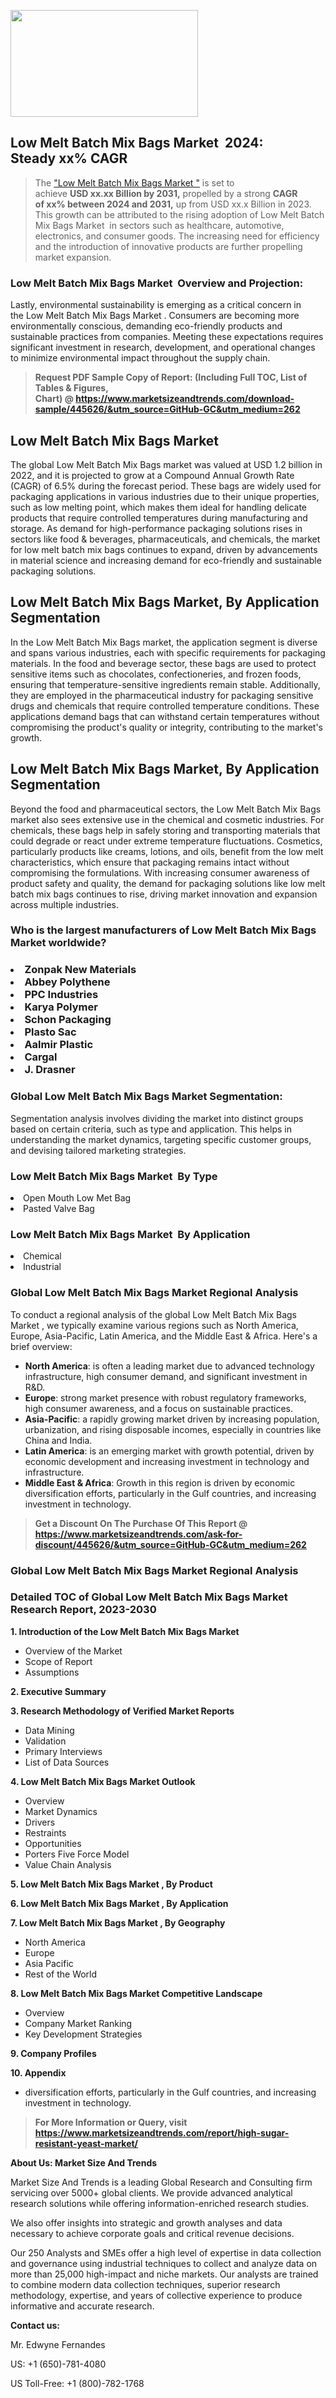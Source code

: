 <p><img class="alignnone size-medium wp-image-20088" src="https://ffe5etoiles.com/wp-content/uploads/2024/12/MST1-300x171.png" alt="" width="300" height="171" /></p><h2 id="ember46" class="ember-view reader-text-block__heading-2">Low Melt Batch Mix Bags Market &nbsp;2024: Steady&nbsp;xx% CAGR</h2><blockquote id="ember47" class="ember-view reader-text-block__blockquote">The&nbsp;<a class="app-aware-link " href="https://www.marketsizeandtrends.com/download-sample/445626/&utm_source=GitHub-GC&utm_medium=262" target="_blank" data-test-app-aware-link="">"Low Melt Batch Mix Bags Market "</a>&nbsp;is set to achieve&nbsp;<strong>USD&nbsp;xx.xx&nbsp;Billion by 2031,</strong>&nbsp;propelled by a strong&nbsp;<strong>CAGR of&nbsp;xx% between 2024 and 2031,</strong>&nbsp;up from USD xx.x Billion in 2023. This growth can be attributed to the rising adoption of&nbsp;Low Melt Batch Mix Bags Market &nbsp;in sectors such as healthcare, automotive, electronics, and consumer goods. The increasing need for efficiency and the introduction of innovative products are further propelling market expansion.</blockquote><h3 id="ember48" class="ember-view reader-text-block__heading-3">Low Melt Batch Mix Bags Market &nbsp;Overview and Projection:</h3><p id="ember49" class="ember-view reader-text-block__paragraph">Lastly, environmental sustainability is emerging as a critical concern in the&nbsp;Low Melt Batch Mix Bags Market . Consumers are becoming more environmentally conscious, demanding eco-friendly products and sustainable practices from companies. Meeting these expectations requires significant investment in research, development, and operational changes to minimize environmental impact throughout the supply chain.</p><blockquote id="ember50" class="ember-view reader-text-block__blockquote"><strong>Request PDF Sample Copy of Report: (Including Full TOC, List of Tables &amp; Figures, Chart)&nbsp;@&nbsp;<strong><a href="https://www.marketsizeandtrends.com/download-sample/445626/&utm_source=GitHub-GC&utm_medium=262" target="_blank">https://www.marketsizeandtrends.com/download-sample/445626/&utm_source=GitHub-GC&utm_medium=262</a></strong></strong></blockquote><h3 class=""> <h2>Low Melt Batch Mix Bags Market</h2><p>The global Low Melt Batch Mix Bags market was valued at USD 1.2 billion in 2022, and it is projected to grow at a Compound Annual Growth Rate (CAGR) of 6.5% during the forecast period. These bags are widely used for packaging applications in various industries due to their unique properties, such as low melting point, which makes them ideal for handling delicate products that require controlled temperatures during manufacturing and storage. As demand for high-performance packaging solutions rises in sectors like food & beverages, pharmaceuticals, and chemicals, the market for low melt batch mix bags continues to expand, driven by advancements in material science and increasing demand for eco-friendly and sustainable packaging solutions.</p><h2>Low Melt Batch Mix Bags Market, By Application Segmentation</h2><p>In the Low Melt Batch Mix Bags market, the application segment is diverse and spans various industries, each with specific requirements for packaging materials. In the food and beverage sector, these bags are used to protect sensitive items such as chocolates, confectioneries, and frozen foods, ensuring that temperature-sensitive ingredients remain stable. Additionally, they are employed in the pharmaceutical industry for packaging sensitive drugs and chemicals that require controlled temperature conditions. These applications demand bags that can withstand certain temperatures without compromising the product's quality or integrity, contributing to the market's growth.</p><h2>Low Melt Batch Mix Bags Market, By Application Segmentation</h2><p>Beyond the food and pharmaceutical sectors, the Low Melt Batch Mix Bags market also sees extensive use in the chemical and cosmetic industries. For chemicals, these bags help in safely storing and transporting materials that could degrade or react under extreme temperature fluctuations. Cosmetics, particularly products like creams, lotions, and oils, benefit from the low melt characteristics, which ensure that packaging remains intact without compromising the formulations. With increasing consumer awareness of product safety and quality, the demand for packaging solutions like low melt batch mix bags continues to rise, driving market innovation and expansion across multiple industries.</p></h3><h3 id="" class="">Who is the largest manufacturers of&nbsp;Low Melt Batch Mix Bags Market worldwide?</h3><h3 class=""></Li><Li>Zonpak New Materials</Li><Li> Abbey Polythene</Li><Li> PPC Industries</Li><Li> Karya Polymer</Li><Li> Schon Packaging</Li><Li> Plasto Sac</Li><Li> Aalmir Plastic</Li><Li> Cargal</Li><Li> J. Drasner</h3><h3 id="ember53" class="ember-view reader-text-block__heading-3">Global&nbsp;Low Melt Batch Mix Bags Market Segmentation:</h3><p id="ember54" class="ember-view reader-text-block__paragraph">Segmentation analysis involves dividing the market into distinct groups based on certain criteria, such as type and application. This helps in understanding the market dynamics, targeting specific customer groups, and devising tailored marketing strategies.</p><h3 id="" class="">Low Melt Batch Mix Bags Market &nbsp;By Type</h3><p></Li><Li>Open Mouth Low Met Bag</Li><Li> Pasted Valve Bag</p><h3 id="" class="">Low Melt Batch Mix Bags Market &nbsp;By Application</h3><p class=""></Li><Li>Chemical</Li><Li> Industrial</p><h3 id="ember62" class="ember-view reader-text-block__heading-3">Global Low Melt Batch Mix Bags Market Regional Analysis</h3><p id="ember63" class="ember-view reader-text-block__paragraph">To conduct a regional analysis of the global Low Melt Batch Mix Bags Market , we typically examine various regions such as North America, Europe, Asia-Pacific, Latin America, and the Middle East &amp; Africa. Here's a brief overview:</p><ul><li><strong>North America</strong>: is often a leading market due to advanced technology infrastructure, high consumer demand, and significant investment in R&amp;D.</li><li><strong>Europe</strong>: strong market presence with robust regulatory frameworks, high consumer awareness, and a focus on sustainable practices.</li><li><strong>Asia-Pacific</strong>: a rapidly growing market driven by increasing population, urbanization, and rising disposable incomes, especially in countries like China and India.</li><li><strong>Latin America</strong>: is an emerging market with growth potential, driven by economic development and increasing investment in technology and infrastructure.</li><li><strong>Middle East &amp; Africa</strong>: Growth in this region is driven by economic diversification efforts, particularly in the Gulf countries, and increasing investment in technology.</li></ul><blockquote id="ember61" class="ember-view reader-text-block__blockquote"><strong>Get a Discount On The Purchase Of This Report @ <strong><a href="https://html-cleaner.com/" target="">https://www.marketsizeandtrends.com/ask-for-discount/445626/&utm_source=GitHub-GC&utm_medium=262</a></strong></strong></blockquote><h3 id="ember62" class="ember-view reader-text-block__heading-3">Global Low Melt Batch Mix Bags Market Regional Analysis</h3><h3 id="" class="">Detailed TOC of Global Low Melt Batch Mix Bags Market Research Report, 2023-2030</h3><p id="" class=""><strong>1. Introduction of the Low Melt Batch Mix Bags Market </strong></p><ul><li>Overview of the Market</li><li>Scope of Report</li><li>Assumptions</li></ul><p id="" class=""><strong>2. Executive Summary</strong></p><p id="" class=""><strong>3. Research Methodology of Verified Market Reports</strong></p><ul><li>Data Mining</li><li>Validation</li><li>Primary Interviews</li><li>List of Data Sources</li></ul><p id="" class=""><strong>4. Low Melt Batch Mix Bags Market Outlook</strong></p><ul><li>Overview</li><li>Market Dynamics</li><li>Drivers</li><li>Restraints</li><li>Opportunities</li><li>Porters Five Force Model</li><li>Value Chain Analysis</li></ul><p id="" class=""><strong>5. Low Melt Batch Mix Bags Market , By Product</strong></p><p id="" class=""><strong>6. Low Melt Batch Mix Bags Market , By Application</strong></p><p id="" class=""><strong>7. Low Melt Batch Mix Bags Market , By Geography</strong></p><ul><li>North America</li><li>Europe</li><li>Asia Pacific</li><li>Rest of the World</li></ul><p id="" class=""><strong>8. Low Melt Batch Mix Bags Market Competitive Landscape</strong></p><ul><li>Overview</li><li>Company Market Ranking</li><li>Key Development Strategies</li></ul><p id="" class=""><strong>9. Company Profiles</strong></p><p id="" class=""><strong>10. Appendix</strong></p><ul><li>diversification efforts, particularly in the Gulf countries, and increasing investment in technology.</li></ul><blockquote id="ember65" class="ember-view reader-text-block__blockquote"><strong>For More Information or Query, visit <strong><strong><a href="https://html-cleaner.com/" target="">https://www.marketsizeandtrends.com/report/high-sugar-resistant-yeast-market/</a></strong></strong></strong></blockquote><p id="" class=""><strong>About Us: Market Size And Trends</strong></p><p id="" class="">Market Size And Trends is a leading Global Research and Consulting firm servicing over 5000+ global clients. We provide advanced analytical research solutions while offering information-enriched research studies.</p><p id="" class="">We also offer insights into strategic and growth analyses and data necessary to achieve corporate goals and critical revenue decisions.</p><p id="" class="">Our 250 Analysts and SMEs offer a high level of expertise in data collection and governance using industrial techniques to collect and analyze data on more than 25,000 high-impact and niche markets. Our analysts are trained to combine modern data collection techniques, superior research methodology, expertise, and years of collective experience to produce informative and accurate research.</p><p id="" class=""><strong>Contact us:</strong></p><p id="" class="">Mr. Edwyne Fernandes</p><p id="" class="">US: +1 (650)-781-4080</p><p id="" class="">US Toll-Free: +1 (800)-782-1768</p>
